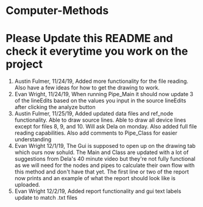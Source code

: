 # Computer-Methods
# Please Update this README and check it everytime you work on the project

1. Austin Fulmer, 11/24/19, Added more functionality for the file reading. Also have a few ideas for how to get the drawing to work.
2. Evan Wright, 11/24/19, When running Pipe_Main it should now update 3 of the lineEdits based on the values you input in the source lineEdits after clicking the analyze button
3. Austin Fulmer, 11/25/19, Added updated data files and ref_node functionality. Able to draw source lines. Able to draw all device lines except for files 8, 9, and 10. Will ask Dela on monday. Also added full file reading capabilities. Also add comments to Pipe_Class for
easier understanding
4. Evan Wright 12/1/19, The Gui is supposed to open up on the drawing tab which ours now sohuld. The Main and Class are updated with a lot of suggestions from Dela's 40 minute video but they're not fully functional as we will need for the nodes and pipes to calculate their own flow with this method and don't have that yet. The first line or two of the report now prints and an example of what the report should look like is uploaded.
5. Evan Wright 12/2/19, Added report functionality and gui text labels update to match .txt files
